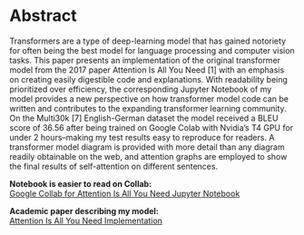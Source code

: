# Abstract


Transformers are a type of deep-learning model that has gained notoriety for often
being the best model for language processing and computer vision tasks. This
paper presents an implementation of the original transformer model from the
2017 paper Attention Is All You Need [1] with an emphasis on creating easily
digestible code and explanations. With readability being prioritized over efficiency,
the corresponding Jupyter Notebook of my model provides a new perspective
on how transformer model code can be written and contributes to the expanding
transformer learning community. On the Multi30k [7] English-German dataset
the model received a BLEU score of 36.56 after being trained on Google Colab
with Nvidia’s T4 GPU for under 2 hours–making my test results easy to reproduce
for readers. A transformer model diagram is provided with more detail than any
diagram readily obtainable on the web, and attention graphs are employed to show
the final results of self-attention on different sentences.  

  

**Notebook is easier to read on Collab:**  
[Google Collab for Attention Is All You Need Jupyter Notebook](https://drive.google.com/file/d/1XJQfzagSdmPsJGr6PHFEzhyryGISdUKp/view?usp=share_link)

**Academic paper describing my model:**  
[Attention Is All You Need Implementation](CPEN400D_PROJECT.pdf)
